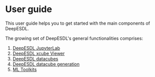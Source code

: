 # User guide

This user guide helps you to get started with the main components of 
DeepESDL.

The growing set of DeepESDL's general functionalities comprises:  

1. [DeepESDL JupyterLab](jupyterlab.md)    
2. [DeepESDL xcube Viewer](xcube-viewer.md)    
3. [DeepESDL datacubes](datacubes.md)    
4. [DeepESDL datacube generation](datacube-generation.md)   
5. [ML Toolkits](ml-toolkits.md)   










